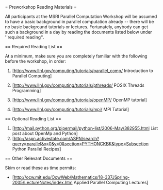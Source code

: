 = Preworkshop Reading Materials =

All participants at the MSRI Parallel Computation Workshop will be assumed to have a basic background in parallel computation already -- there will be no basic background tutorials or lectures.   Fortunately, anybody can get such a background in a day by reading the documents listed below under ''required reading''.

== Required Reading List ==

At a minimum, make sure you are completely familiar with the following before the workshop, in order:

1. [http://www.llnl.gov/computing/tutorials/parallel_comp/ Introduction to Parallel Computing]

2. [http://www.llnl.gov/computing/tutorials/pthreads/ POSIX Threads Programming]

3. [http://www.llnl.gov/computing/tutorials/openMP/ OpenMP tutorial]

4. [http://www.llnl.gov/computing/tutorials/mpi/ MPI Tutorial]

== Optional Reading List ==

1. [http://mail.python.org/pipermail/python-list/2006-May/382955.html List post about OpenMp and Python]
2. [http://aspn.activestate.com/ASPN/search?query=parallel&x=0&y=0&section=PYTHONCKBK&type=Subsection Python Parallel Recipes]


== Other Relevant Documents ==

Skim or read these as time permits:

* [http://ocw.mit.edu/OcwWeb/Mathematics/18-337JSpring-2005/LectureNotes/index.htm Applied Parallel Computing Lectures]
